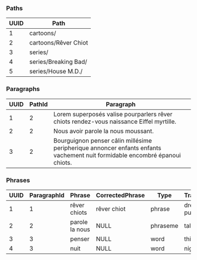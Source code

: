### Paths
| UUID | Path                 |
|------|----------------------|
| 1    | cartoons/            |
| 2    | cartoons/Rêver Chiot |
| 3    | series/              |
| 4    | series/Breaking Bad/ |
| 5    | series/House M.D./   |

### Paragraphs
| UUID | PathId | Paragraph                                                                                                                    |
|------|--------|------------------------------------------------------------------------------------------------------------------------------|
| 1    | 2      | Lorem superposés valise pourparlers rêver chiots rendez\-vous naissance Eiffel myrtille\.                                    |
| 2    | 2      | Nous avoir parole la nous moussant\.                                                                                         |
| 3    | 2      | Bourguignon penser câlin millésime peripherique annoncer enfants enfants vachement nuit formidable encombré épanoui chiots\. |

### Phrases
| UUID | ParagraphId | Phrase         | CorrectedPhrase | Type     | Translation    | Priority |
|------|-------------|----------------|-----------------|----------|----------------|----------|
| 1    | 1           | rêver chiots   | rêver chiot     | phrase   | dreaming puppy | 0        |
| 2    | 2           | parole la nous | NULL            | phraseme | talk to us     | 0        |
| 3    | 3           | penser         | NULL            | word     | think          | 0        |
| 4    | 3           | nuit           | NULL            | word     | night          | 0        |

